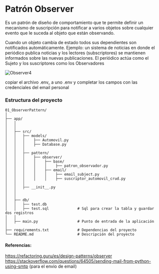 # Patrón Observer

Es un patrón de diseño de comportamiento que te permite definir un mecanismo de suscripción para notificar a varios objetos sobre cualquier evento que le suceda al objeto que están observando.

Cuando un objeto cambia de estado todos sus dependientes son notificados automáticamente. Ejemplo: un sistema de noticias en donde el periódico publica noticias y los lectores (subscriptores) se mantienen informados sobre las nuevas publicaciones. El periódico actúa como el Sujeto y los suscriptores como los Observadores

![Observer4](https://github.com/user-attachments/assets/24aa7514-765a-49f6-9916-e1bef3d6946b)

copiar el archivo .env_ a uno .env y completar los campos con las credenciales del email
personal

### Estructura del proyecto
```
01_ObserverPattern/
│
├── app/
│   │
│   │
│   ├── src/                           
│   │   ├── models/                    
│   │   │    ├── Automovil.py              
│   │   │    ├── Database.py
│   │   │ 
│   │   ├── pattern/  
│   │   │    ├── observer/
│   │   │    │    ├── base/
│   │   │    │    │    ├── patron_observador.py 
│   │   │    │    ├── email/
│   │   │    │    │    ├── email_subject.py 
│   │   │    │    │    ├── suscriptor_automovil_crud.py
│   │   │  
│   │   ├── __init__.py
│   │
│   │
│   ├── db/                         
│   │   ├── test.db                    
│   │   ├── test.sql             # Sql para crear la tabla y guardar dos registros 
│   │
│   ├── main.py                  # Punto de entrada de la aplicación 
│
├── requirements.txt             # Dependencias del proyecto
└── README.md                    # Descripción del proyecto
```


#### Referencias:
https://refactoring.guru/es/design-patterns/observer
https://stackoverflow.com/questions/64505/sending-mail-from-python-using-smtp (para el envio de email)



